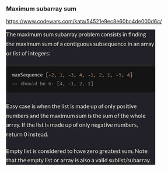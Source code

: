 ### Maximum subarray sum

https://www.codewars.com/kata/54521e9ec8e60bc4de000d6c/

![description](./description.jpg "Description")
